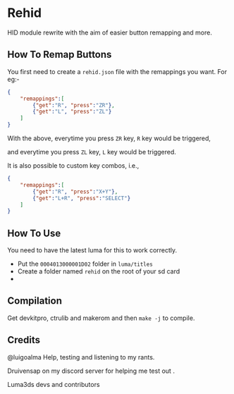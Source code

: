 # Rehid

HID module rewrite with the aim of easier button remapping and more.

## How To Remap Buttons

You first need to create a `rehid.json` file with the remappings you want. For eg:-
```Json
{
    "remappings":[
        {"get":"R", "press":"ZR"},
        {"get":"L", "press":"ZL"}
    ]
}
```
With the above, everytime you press `ZR` key, `R` key would be triggered, 

and everytime you press `ZL` key, `L` key would be triggered.

It is also possible to custom key combos, i.e.,
```Json
{
    "remappings":[
        {"get":"R", "press":"X+Y"},
        {"get":"L+R", "press":"SELECT"}
    ]
}
```
## How To Use

You need to have the latest luma for this to work correctly.

* Put the `0004013000001D02` folder in `luma/titles`
* Create a folder named `rehid` on the root of your sd card
* 


## Compilation
Get devkitpro, ctrulib and makerom and then `make -j` to compile.

## Credits

@luigoalma Help, testing and listening to my rants.

Druivensap on my discord server for helping me test out .

Luma3ds devs and contributors
